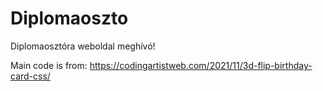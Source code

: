 # Diplomaoszto
Diplomaosztóra weboldal meghívó!

Main code is from: https://codingartistweb.com/2021/11/3d-flip-birthday-card-css/
